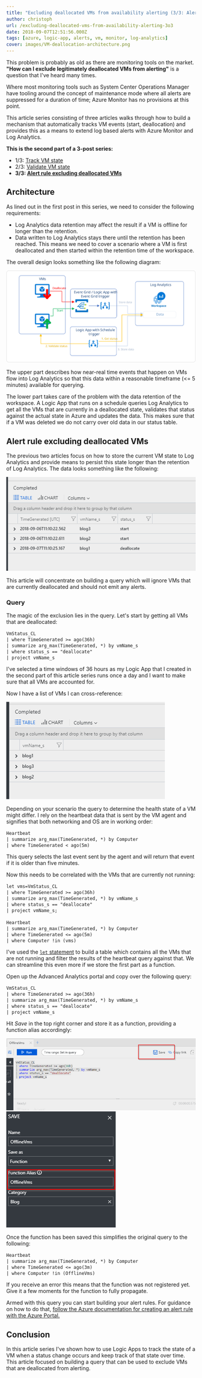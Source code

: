 ```yaml
---
title: "Excluding deallocated VMs from availability alerting (3/3: Alert rule excluding deallocated VMs)"
author: christoph
url: /excluding-deallocated-vms-from-availability-alerting-3o3
date: 2018-09-07T12:51:56.000Z
tags: [azure, logic-app, alerts, vm, monitor, log-analytics]
cover: images/VM-deallocation-architecture.png
---
```


This problem is probably as old as there are monitoring tools on the market. **"How can I exclude legitimately deallocated VMs from alerting"** is a question that I've heard many times.

Where most monitoring tools such as System Center Operations Manager have tooling around the concept of maintenance mode where all alerts are suppressed for a duration of time; Azure Monitor has no provisions at this point.

This article series consisting of three articles walks through how to build a mechanism that automatically tracks VM events (start, deallocation) and provides this as a means to extend log based alerts with Azure Monitor and Log Analytics.

**This is the second part of a 3-post series:**

* 1/3: [Track VM state](/excluding-deallocated-vms-from-availability-alerting-1o3/)
* 2/3: [Validate VM state](/excluding-deallocated-vms-from-availability-alerting-2o3/)
* **3/3: [Alert rule excluding deallocated VMs](/excluding-deallocated-vms-from-availability-alerting-3o3/)**

## Architecture

As lined out in the first post in this series, we need to consider the following requirements:

* Log Analytics data retention may affect the result if a VM is offline for longer than the retention.
* Data written to Log Analytics stays there until the retention has been reached. This means we need to cover a scenario where a VM is first deallocated and then started within the retention time of the workspace.

The overall design looks something like the following diagram:

![Solution design](images/VM-deallocation-architecture.svg)

The upper part describes how near-real time events that happen on VMs flow into Log Analytics so that this data within a reasonable timeframe (<= 5 minutes) available for querying.

The lower part takes care of the problem with the data retention of the workspace. A Logic App that runs on a schedule queries Log Analytics to get all the VMs that are currently in a deallocated state, validates that status against the actual state in Azure and updates the data. This makes sure that if a VM was deleted we do not carry over old data in our status table.

## Alert rule excluding deallocated VMs

The previous two articles focus on how to store the current VM state to Log Analytics and provide means to persist this state longer than the retention of Log Analytics. The data looks something like the following:

![VM state in Log Analytics](images/image-29.png)

This article will concentrate on building a query which will ignore VMs that are currently deallocated and should not emit any alerts.

### Query

The magic of the exclusion lies in the query. Let's start by getting all VMs that are deallocated:

```
VmStatus_CL
| where TimeGenerated >= ago(36h)
| summarize arg_max(TimeGenerated, *) by vmName_s
| where status_s == "deallocate"
| project vmName_s 
```

I've selected a time windows of 36 hours as my Logic App that I created in the second part of this article series runs once a day and I want to make sure that all VMs are accounted for.

Now I have a list of VMs I can cross-reference:

![List of deallocated VMs](images/image-30.png)

Depending on your scenario the query to determine the health state of a VM might differ. I rely on the heartbeat data that is sent by the VM agent and signifies that both networking and OS are in working order:

```
Heartbeat
| summarize arg_max(TimeGenerated, *) by Computer
| where TimeGenerated < ago(5m)
```

This query selects the last event sent by the agent and will return that event if it is older than five minutes.

Now this needs to be correlated with the VMs that are currently not running:

```
let vms=VmStatus_CL
| where TimeGenerated >= ago(36h)
| summarize arg_max(TimeGenerated, *) by vmName_s
| where status_s == "deallocate"
| project vmName_s;

Heartbeat
| summarize arg_max(TimeGenerated, *) by Computer
| where TimeGenerated <= ago(5m)
| where Computer !in (vms)
```

I've used the [ `let` statement](https://docs.loganalytics.io/docs/Language-Reference/Query-statements/Let-statement) to build a table which contains all the VMs that are not running and filter the results of the heartbeat query against that. We can streamline this even more if we store the first part as a function.

Open up the Advanced Analytics portal and copy over the following query:

```
VmStatus_CL
| where TimeGenerated >= ago(36h)
| summarize arg_max(TimeGenerated, *) by vmName_s
| where status_s == "deallocate"
| project vmName_s
```

Hit *Save* in the top right corner and store it as a function, providing a function alias accordingly:

![**Save **the query as a function](images/image-31.png)
![Function configuration](images/image-32.png)

Once the function has been saved this simplifies the original query to the following:

```
Heartbeat
| summarize arg_max(TimeGenerated, *) by Computer
| where TimeGenerated <= ago(3m)
| where Computer !in (OfflineVms)
```

If you receive an error this means that the function was not registered yet. Give it a few moments for the function to fully propagate.

Armed with this query you can start building your alert rules. For guidance on how to do that, [follow the Azure documentation for creating an alert rule with the Azure Portal.](https://docs.microsoft.com/en-us/azure/monitoring-and-diagnostics/monitor-alerts-unified-usage#create-an-alert-rule-with-the-azure-portal)

## Conclusion

In this article series I've shown how to use Logic Apps to track the state of a VM when a status change occurs and keep track of that state over time. This article focused on building a query that can be used to exclude VMs that are deallocated from alerting.
